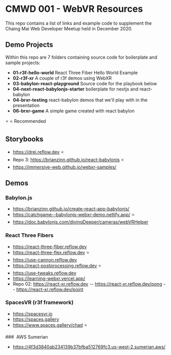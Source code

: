 # CMWD 001 - WebVR Resources

This repo contains a list of links and example code to supplement the Chaing Mai Web Developer Meetup held in December 2020.

## Demo Projects

Within this repo are 7 folders containing source code for boilerplate and sample projects:

- **01-r3f-hello-world** React Three Fiber Hello World Example
- **02-r3f-xr** A couple of r3f demos using WebXR
- **03-babylon-react-playground** Source code for the playbook below
- **04-next-react-babylonjs-starter** boilerplate for nextjs and react-babylon
- **04-brxr-testing** react-babylon demos that we'll play with in the presentation
- **06-brxr-game** A simple game created with react babylon

⭐️ = Recommended

## Storybooks

- https://drei.reflow.dev ⭐️
- Repo 3: https://brianzinn.github.io/react-babylonjs ⭐️
- https://immersive-web.github.io/webxr-samples/

## Demos

### Babylon.js

- https://brianzinn.github.io/create-react-app-babylonjs/
- https://catchgame--babylonjs-webxr-demo.netlify.app/ ⭐️
- https://doc.babylonjs.com/divingDeeper/cameras/webVRHelper

### React Three Fibers

- https://react-three-fiber.reflow.dev 
- https://react-three-flex.reflow.dev ⭐️
- https://use-cannon.reflow.dev
- https://react-postprocessing.reflow.dev ⭐️
- https://use-tweaks.reflow.dev
- https://learning-webxr.vercel.app/
- Repo 02: https://react-xr.reflow.dev
-- https://react-xr.reflow.dev/pong
-- https://react-xr.reflow.dev/point

### SpacesVR (r3f framework)

- https://spacesvr.io
- https://spaces.gallery
- https://www.spaces.gallery/chad ⭐️

###  AWS Sumerian

- https://4f3d3840ab234139b37bfba512769fc3.us-west-2.sumerian.aws/
